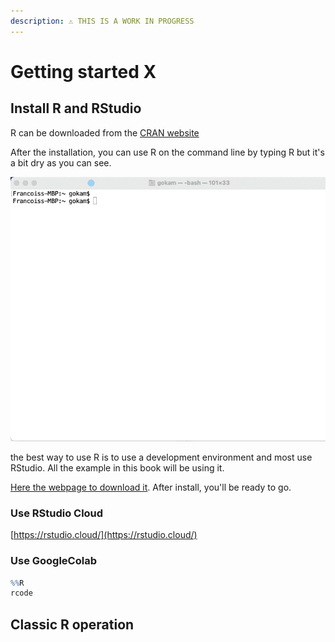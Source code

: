 ```yaml
---
description: ⚠️ THIS IS A WORK IN PROGRESS
---
```


# Getting started X

## Install R and  RStudio

R can be downloaded from the [CRAN website](https://cran.r-project.org/)

After the installation, you can use R on the command line by typing R but it's a bit dry as you can see.

![Using R in the Mac OS Terminal](.gitbook/assets/zcnnht77ss.gif)

the best way to use R is to use a development environment and most use RStudio. All the example in this book will be using it.

[Here the webpage to download it](https://www.rstudio.com/products/rstudio/download/). After install, you'll be ready to go.

### Use RStudio Cloud 

[https://rstudio.cloud/](https://rstudio.cloud/)

### Use GoogleColab

```r
%%R
rcode 
```

## Classic R operation

